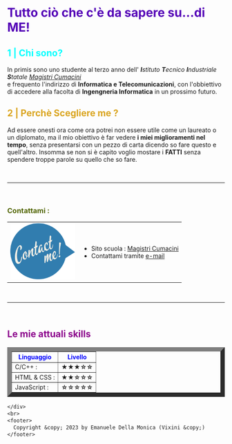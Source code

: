<!DOCTYPE html>
<html lang="en">
  <head>
    <meta charset="utf-8">
    <title>Sono io | Emanuele Della Monica</title>
  </head>
  <body>
    <h1 style="color: rgb(85, 0, 183)">
      Tutto ciò che c'è da sapere su...di ME!
    </h1>
    <div id ="chi sono">
      <h2 style="color: aqua">1 | Chi sono?</h2>
    <p>
      In primis sono uno studente al terzo anno dell' <em><b>I</b>stituto
      <b>T</b>ecnico <b>I</b>ndustriale <b>S</b>tatale 
      <a
        href="https://www.magistricumacini.edu.it/magistricumacini/magistri.php"
        target="_blank"
        >Magistri Cumacini</a
      ></em><br>
      e frequento l'indirizzo di <b>Informatica e Telecomunicazioni</b>, con
      l'obbiettivo di accedere alla facolta di <b>Ingengneria Informatica</b> in
      un prossimo futuro.
      <br>
    </p>
    </div>
    <div id="Perchè scegliere me">
      <h2 style="color: goldenrod">2 | Perchè Scegliere me ?</h2>
      <p>Ad essere onesti ora come ora potrei non essere utile come un laureato o un diplomato, ma il mio obiettivo è far vedere <b>i miei miglioramenti
        nel tempo</b>, senza presentarsi con un pezzo di carta dicendo so fare questo e quell'altro. Insomma se non si è capito voglio mostare i <b>FATTI</b> senza
        spendere troppe parole su quello che so fare.
      </p>
    </div>
    <br>
    <hr>
    <br>
    <nav id="Contattami">
      <h3 style="color:rgb(80, 100, 0)">Contattami :</h3>
      <table>
        <td><img src="contactmey.png" high="100" width="150" alt="CONTACT ME :"></td>
        <td>
          <ul>
            <li>
              Sito scuola :
              <a href="https://www.magistricumacini.edu.it/magistricumacini/magistri.php" target="_blank">Magistri Cumacini</a>
            </li>
            <li>Contattami tramite <a href="ContactMe.html">e-mail</a></li>
          </ul>
        </td>
      </table>
    </nav>
    <div id="Le mie skills">
      <br>
      <hr>
      <br>
      <h2 style="color:darkmagenta">Le mie attuali skills</h2>
      <table border="10" cellspace="10">
        <thead style="color:blue">
            <th>Linguaggio</th>
            <th>Livello</th>
        </thead>
        <tbody>
          <tr>
            <td>C/C++ :</td>
            <td><b>★★★☆☆</b></td>
          </tr>
          <tr>
            <td>HTML & CSS :</td>
            <td><b>★★☆☆☆</b></td>
          </tr>
          <tr>
            <td>JavaScript :</td>
            <td><b>☆☆☆☆☆</b></td>
          </tr>
        </tbody>
      </table>

    </div>
    <br>
    <footer>
      Copyright &copy; 2023 by Emanuele Della Monica (Vixini &copy;)
    </footer>
  </body>
</html>

